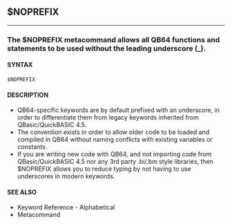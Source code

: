 ## $NOPREFIX
---

### The $NOPREFIX metacommand allows all QB64 functions and statements to be used without the leading underscore (_).

#### SYNTAX

`$NOPREFIX`

#### DESCRIPTION
* QB64-specific keywords are by default prefixed with an underscore, in order to differentiate them from legacy keywords inherited from QBasic/QuickBASIC 4.5.
* The convention exists in order to allow older code to be loaded and compiled in QB64 without naming conflicts with existing variables or constants.
* If you are writing new code with QB64, and not importing code from QBasic/QuickBASIC 4.5 nor any 3rd party .bi/.bm style libraries, then $NOPREFIX allows you to reduce typing by not having to use underscores in modern keywords.


#### SEE ALSO
* Keyword Reference - Alphabetical
* Metacommand
